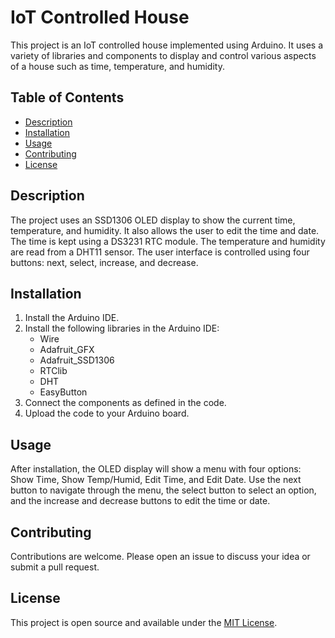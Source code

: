 # IoT Controlled House

This project is an IoT controlled house implemented using Arduino. It uses a variety of libraries and components to display and control various aspects of a house such as time, temperature, and humidity.

## Table of Contents

- [Description](#description)
- [Installation](#installation)
- [Usage](#usage)
- [Contributing](#contributing)
- [License](#license)

## Description

The project uses an SSD1306 OLED display to show the current time, temperature, and humidity. It also allows the user to edit the time and date. The time is kept using a DS3231 RTC module. The temperature and humidity are read from a DHT11 sensor. The user interface is controlled using four buttons: next, select, increase, and decrease.

## Installation

1. Install the Arduino IDE.
2. Install the following libraries in the Arduino IDE:
   - Wire
   - Adafruit_GFX
   - Adafruit_SSD1306
   - RTClib
   - DHT
   - EasyButton
3. Connect the components as defined in the code.
4. Upload the code to your Arduino board.

## Usage

After installation, the OLED display will show a menu with four options: Show Time, Show Temp/Humid, Edit Time, and Edit Date. Use the next button to navigate through the menu, the select button to select an option, and the increase and decrease buttons to edit the time or date.

## Contributing

Contributions are welcome. Please open an issue to discuss your idea or submit a pull request.

## License

This project is open source and available under the [MIT License](LICENSE).